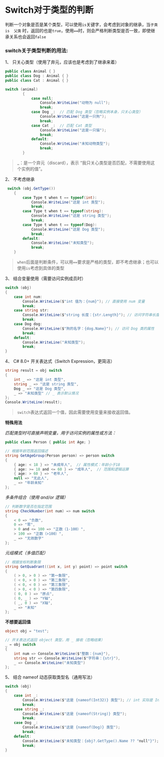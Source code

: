 # Switch对于类型的判断

判断一个对象是否是某个类型，可以使用`is`关键字，会考虑到对象的继承，当`子类  is  父类` 时，返回的也是`true`，使用`==`时，则会严格判断类型是否一致，即使继承关系也会返回`false`

### switch关于类型判断的用法:

1、 只关心类型（使用了弃元，应该也是考虑到了继承来着）

```csharp
public class Animal { }
public class Dog : Animal { }
public class Cat : Animal { }

switch (animal)
        {
            case null:
                Console.WriteLine("动物为 null");
                break;
            case Dog _:  // 匹配 Dog 类型（忽略实例本身，只关心类型）
                Console.WriteLine("这是一只狗");
                break;
            case Cat _:  // 匹配 Cat 类型
                Console.WriteLine("这是一只猫");
                break;
            default:
                Console.WriteLine("未知动物类型");
                break;
        }

```

> _：是一个弃元（discard），表示 “我只关心类型是否匹配，不需要使用这个实例的值”。

2、 不考虑继承

```csharp
 switch (obj.GetType())
    {
        case Type t when t == typeof(int):
            Console.WriteLine("这是 int 类型");
            break;
        case Type t when t == typeof(string):
            Console.WriteLine("这是 string 类型");
            break;
        case Type t when t == typeof(Dog):
            Console.WriteLine("这是 Dog 类型");
            break;
        default:
            Console.WriteLine("未知类型");
            break;
    }
```

> `when`后面是判断条件，可以用`==`要求是严格的类型，即不考虑继承；也可以使用`is`考虑到具体的类型


3、 结合变量使用（需要访问实例成员时）

```csharp
switch (obj)
{
    case int num:
        Console.WriteLine($"int 值为：{num}"); // 直接使用 num 变量
        break;
    case string str:
        Console.WriteLine($"string 长度：{str.Length}"); // 访问字符串长度
        break;
    case Dog dog:
        Console.WriteLine($"狗的名字：{dog.Name}"); // 访问 Dog 类的属性
        break;
    default:
        Console.WriteLine("未知类型");
        break;
}
```

4、 C# 8.0+ 开关表达式（Switch Expression，更简洁）

```csharp
string result = obj switch
{
    int _ => "这是 int 类型",
    string _ => "这是 string 类型",
    Dog _ => "这是 Dog 类型",
    _ => "未知类型" // _ 表示默认情况
};
Console.WriteLine(result);
```

> `switch`表达式返回一个值，因此需要使用变量来接收返回值。

**特殊用法**

*匹配类型时可直接声明变量，用于访问实例的属性或方法：*

```csharp
public class Person { public int Age; }

// 根据年龄范围返回描述
string GetAgeGroup(Person person) => person switch
{
    { age: < 18 } => "未成年人",  // 属性模式：年龄小于18
    { age: >= 18 and <= 60 } => "成年人",  // 范围和逻辑运算
    { age: > 60 } => "老年人",
    null => "无此人",
    _ => "年龄未知"
};
```

*多条件组合（使用 and/or 逻辑）*

```csharp
// 判断数字是否在指定范围
string CheckNumber(int num) => num switch
{
    < 0 => "负数",
    0 => "零",
    > 0 and <= 100 => "正数（1-100）",
    > 100 => "正数（>100）",
    _ => "无效数字"
};
```

*元组模式（多值匹配）*

```csharp
// 根据坐标判断象限
string GetQuadrant((int x, int y) point) => point switch
{
    ( > 0, > 0 ) => "第一象限",
    ( < 0, > 0 ) => "第二象限",
    ( < 0, < 0 ) => "第三象限",
    ( > 0, < 0 ) => "第四象限",
    ( 0, 0 ) => "原点",
    ( 0, _ ) => "Y轴",
    ( _, 0 ) => "X轴",
    _ => "未知"
};
```

**不想要返回值**

```csharp
object obj = "test";

// 开关表达式返回 object 类型，用 _ 接收（忽略结果）
_ = obj switch
{
    int num => Console.WriteLine($"整数：{num}"),
    string str => Console.WriteLine($"字符串：{str}"),
    _ => Console.WriteLine("未知类型")
};
```

5、  结合 nameof 动态获取类型名（通用写法）

```csharp
switch (obj)
{
    case int _:
        Console.WriteLine($"这是 {nameof(Int32)} 类型"); // int 实际是 Int32 的别名
        break;
    case string _:
        Console.WriteLine($"这是 {nameof(String)} 类型");
        break;
    case Dog _:
        Console.WriteLine($"这是 {nameof(Dog)} 类型");
        break;
    default:
        Console.WriteLine($"未知类型：{obj?.GetType().Name ?? "null"}");
        break;
}
```